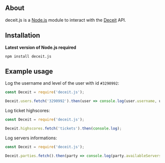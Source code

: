 ## About
deceit.js is a [Node.js](https://nodejs.org) module to interact with the [Deceit](https://playdeceit.com/) API.

## Installation

**Latest version of Node.js required**
```sh-session
npm install deceit.js
```

## Example usage

Log the username and level of the user with id `#3290992`:
```javascript
const Deceit = require('deceit.js');

Deceit.users.fetch('3290992').then(user => console.log(user.username, user.level));
```

Log ticket highscores:
```javascript
const Deceit = require('deceit.js');

Deceit.highscores.fetch('tickets').then(console.log);
```

Log servers informations:
```javascript
const Deceit = require('deceit.js');

Deceit.parties.fetch().then(party => console.log(party.availableServers));
```
